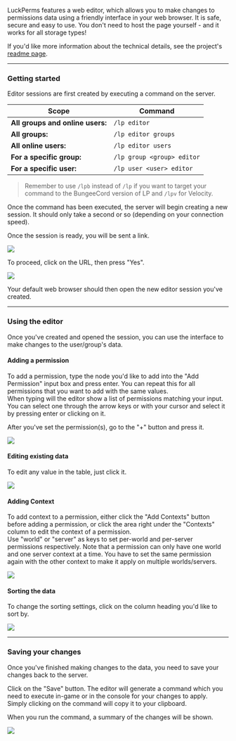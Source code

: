 LuckPerms features a web editor, which allows you to make changes to permissions data using a friendly interface in your web browser. It is safe, secure and easy to use. You don't need to host the page yourself - and it works for all storage types!

If you'd like more information about the technical details, see the project's [readme page](https://github.com/lucko/LuckPermsWeb/blob/master/editor/README.md).

___

### Getting started

Editor sessions are first created by executing a command on the server.


| Scope                            | Command                    |
|----------------------------------|----------------------------|
| **All groups and online users:** | `/lp editor`               |
| **All groups:**                  | `/lp editor groups`        |
| **All online users:**            | `/lp editor users`         |
| **For a specific group:**        | `/lp group <group> editor` |
| **For a specific user:**         | `/lp user <user> editor`   |

> Remember to use `/lpb` instead of `/lp` if you want to target your command to the BungeeCord version of LP and `/lpv` for Velocity.

Once the command has been executed, the server will begin creating a new session. It should only take a second or so (depending on your connection speed).

Once the session is ready, you will be sent a link.

![](https://i.imgur.com/9mJQnmBl.png)

To proceed, click on the URL, then press "Yes".

![](https://i.imgur.com/bSkrjWHl.png)

Your default web browser should then open the new editor session you've created.

___

### Using the editor

Once you've created and opened the session, you can use the interface to make changes to the user/group's data.

#### Adding a permission

To add a permission, type the node you'd like to add into the "Add Permission" input box and press enter. You can repeat this for all permissions that you want to add with the same values.  
When typing will the editor show a list of permissions matching your input. You can select one through the arrow keys or with your cursor and select it by pressing enter or clicking on it.

After you've set the permission(s), go to the "+" button and press it.

![](https://thumbs.gfycat.com/ChubbyWarmAmmonite-size_restricted.gif)

#### Editing existing data

To edit any value in the table, just click it.

![](https://thumbs.gfycat.com/MiniatureIdleAxolotl-size_restricted.gif)

#### Adding Context

To add context to a permission, either click the "Add Contexts" button before adding a permission, or click the area right under the "Contexts" column to edit the context of a permission.  
Use "world" or "server" as keys to set per-world and per-server permissions respectively. Note that a permission can only have one world and one server context at a time. You have to set the same permission again with the other context to make it apply on multiple worlds/servers.

![](https://thumbs.gfycat.com/SkeletalHarmoniousFattaileddunnart-size_restricted.gif)

#### Sorting the data

To change the sorting settings, click on the column heading you'd like to sort by.

![](https://thumbs.gfycat.com/MistySpectacularLamprey-size_restricted.gif)

___

### Saving your changes

Once you've finished making changes to the data, you need to save your changes back to the server.

Click on the "Save" button. The editor will generate a command which you need to execute in-game or in the console for your changes to apply. Simply clicking on the command will copy it to your clipboard.

When you run the command, a summary of the changes will be shown.

![](https://i.imgur.com/4SGTBbMl.png)
